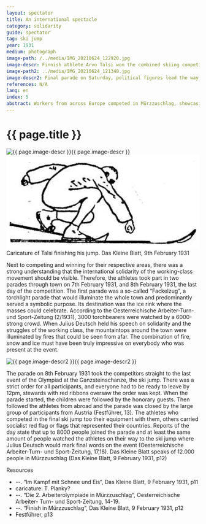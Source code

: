 ```yaml
---
layout: spectator
title: An international spectacle
category: solidarity
guide: spectator
tag: ski jump
year: 1931
medium: photograph
image-path: /../media/IMG_20210624_122920.jpg
image-descr: Finnish athlete Arvo Talsi won the combined skiing competition (ski jump and cross-country skiing) competition, jumping 43.5 metres at his widest jump. Germany's Häußler jumped further (44.5m), but Talsi scored more style points and therefore won the competition by points. Häußler came third.
image-path2: ../media/IMG_20210624_121340.jpg
image-descr2: Final parade on Saturday, political figures lead the way. Dr Karl Renner, Julius Deutsch, Dr Eldersch (from left to right)
references: N/A
lang: en
index: 5
abstract: Workers from across Europe competed in Mürzzuschlag, showcasing the community of workers across countries, languages and cultures.
---
```

<body>
    <div class="infotext">
        <h1  id="title">{{ page.title }}</h1>
        <div class="grid-item" id="exhibit-image"><img src="../media/IMG_20210624_122920.jpg" class="img-fluid" alt="{{ page.image-descr }}">{{ page.image-descr }}</div>
        <div class="grid-item" id="exhibit-image"><img src="../media/dkb_19310209_talsi.png" class="img-fluid" alt="Talsi lands, caricature"> Caricature of Talsi finishing his jump. <span id="source">Das Kleine Blatt, 9th February 1931</span></div>
        <div class="grid-item">
            <p>Next to competing and winning for their respective areas, there was a strong understanding that the international solidarity of the working-class movement should be visible. Therefore, the athletes took part in two parades through town on 7th February 1931, and 8th February 1931, the last day of the competition. The first parade was a so-called “Fackelzug”, a torchlight parade that would illuminate the whole town and predominantly served a symbolic purpose. Its destination was the ice rink where the masses could celebrate. According to the Oesterreichische Arbeiter-Turn- und Sport-Zeitung (2/1931), 3000 torchbearers were watched by a 6000-strong crowd. When Julius Deutsch held his speech on solidarity and the struggles of the working class, the mountaintops around the town were illuminated by fires that could be seen from afar. The combination of fire, snow and ice must have been truly impressive on everybody who was present at the event.</p>
        </div>
        <div class="grid-item" id="exhibit-image"><img src="../media/IMG_20210624_121340.jpg" class="img-fluid" alt="{{ page.image-descr2 }}">{{ page.image-descr2 }}</div>
        <div class="grid-item">
            <p>The parade on 8th February 1931 took the competitors straight to the last event of the Olympiad at the Ganzsteinschanze, the ski jump. There was a strict order for all participants, and everyone had to be ready to leave by 12pm, stewards with red ribbons oversaw the order was kept. When the parade started, the children were followed by the honorary guests. Then followed the athletes from abroad and the parade was closed by the large group of participants from Austria <span id="source">(Festführer, 13)</span>. The athletes who competed in the final ski jump too their equipment with them, others carried socialist red flag or flags that represented their countries. Reports of the day state that up to 8000 people joined the parade and at least the same amount of people watched the athletes on their way to the ski jump where Julius Deutsch would mark final words on the event <span id="source">(Oesterreichische Arbeiter-Turn- und Sport-Zeitung, 17,18)</span>. Das Kleine Blatt speaks of 12.000 people in Mürzzuschlag <span id="source">(Das Kleine Blatt, 9 February 1931, p12)</span></p>
        </div>
        <div class="grid-item" class="resources">
            <div class="resource-title">Resources</div>
                <ul>
                    <li>--. “Im Kampf mit Schnee und Eis“, Das Kleine Blatt, 9 February 1931, p11</li>
                    <li>caricature: T. Planky?</li>
                    <li>--. “Die 2. Arbeiterolympiade in Mürzzuschlag“, Oesterreichische Arbeiter- Turn- und Sport-Zeitung, 14-19.</li>
                    <li>--. “Finish in Mürzzuschlag“, Das Kleine Blatt, 9 February 1931, p12</li>
                    <li>Festführer, p13</li>
                </ul>
        </div>
    </div>
</body>